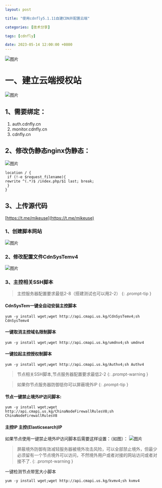 ```yaml
---
layout: post

title: "使用cdnfly5.1.11自建CDN并配置云端"

categories: [技术分享]

tags: [cdnfly]

date: 2023-05-14 12:00:00 +0800
---
```


![图片](https://img.5205230.xyz/file/327de7685fc1a6762d447.png)

# 一、建立云端授权站

![图片](https://img.5205230.xyz/file/28281860775471c584856.png)

## 1、需要绑定：

1. auth.cdnfly.cn
2. monitor.cdnfly.cn
3. cdnfly.cn

## 2、修改伪静态nginx伪静态：

![图片](https://img.5205230.xyz/file/ec278b4b43ee62a74ab4c.png)

```
location / {  
 if (!-e $request_filename){ 
rewrite ^(.*)$ /index.php/$1 last; break;  
 }
}
```

## 3、上传源代码


[https://t.me/mikeuse](https://t.me/mikeuse)



### 1、创建脚本网站

![图片](https://img.5205230.xyz/file/821e66c1816bff8080749.png)

### 2、修改配置文件CdnSysTemv4

![图片](https://img.5205230.xyz/file/c4b25edefe4d2dbcdcc22.png)

### 3、主控相关SSH脚本

> 主控服务器配置要求最低2-8（搭建测试也可以用2-2）
{: .prompt-tip }

#### CdnSysTem一键全自动安装主控脚本

```
yum -y install wget;wget http://api.cmapi.us.kg/CdnSysTemv4;sh CdnSysTemv4
```

#### 一键取消主控域名限制脚本

```
yum -y install wget;wget http://api.cmapi.us.kg/umdnv4;sh umdnv4
```

#### 一键拉起主控授权制脚本

```
yum -y install wget;wget http://api.cmapi.us.kg/Authv4;sh Authv4
```

> 节点相关SSH脚本,节点服务器配置要求最低2-2
{: .prompt-warning }

> 如果你节点服务器防御低你可以屏蔽境外IP
{: .prompt-tip }

#### 节点一键禁止境外IP访问脚本:

```
yum -y install wget;wget http://api.cmapi.us.kg/ChinaNodeFirewallRulesV8;sh ChinaNodeFirewallRulesV8
```

#### 主控IP 主控(Elasticsearch)IP


如果节点使用一键禁止境外IP访问脚本后需要这样设置：（如图）：
![图片](https://img.5205230.xyz/file/f0ea5b3060c0c34e367d6.png)

> 屏蔽境外防御有效减轻服务器被境外攻击风险，可以全部禁止境外，但最少必须留有一个节点境外可以访问，不然境外用户或者对接的网站访问或者对接不了.
{: .prompt-warning }

一键检测节点带宽大小脚本

```
yum -y install wget;wget http://api.cmapi.us.kg/kvmv4;sh kvmv4
```



